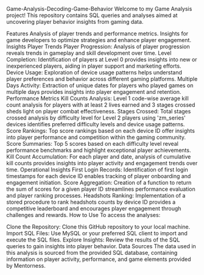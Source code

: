 Game-Analysis-Decoding-Game-Behavior
Welcome to my Game Analysis project! This repository contains SQL queries and analyses aimed at uncovering player behavior insights from gaming data.

Features
Analysis of player trends and performance metrics.
Insights for game developers to optimize strategies and enhance player engagement.
Insights
Player Trends
Player Progression: Analysis of player progression reveals trends in gameplay and skill development over time.
Level Completion: Identification of players at Level 0 provides insights into new or inexperienced players, aiding in player support and marketing efforts.
Device Usage: Exploration of device usage patterns helps understand player preferences and behavior across different gaming platforms.
Multiple Days Activity: Extraction of unique dates for players who played games on multiple days provides insights into player engagement and retention.
Performance Metrics
Kill Counts Analysis: Level 1 code-wise average kill count analysis for players with at least 2 lives earned and 3 stages crossed sheds light on player combat effectiveness.
Stages Crossed: Total stages crossed analysis by difficulty level for Level 2 players using 'zm_series' devices identifies preferred difficulty levels and device usage patterns.
Score Rankings: Top score rankings based on each device ID offer insights into player performance and competition within the gaming community.
Score Summaries: Top 5 scores based on each difficulty level reveal performance benchmarks and highlight exceptional player achievements.
Kill Count Accumulation: For each player and date, analysis of cumulative kill counts provides insights into player activity and engagement trends over time.
Operational Insights
First Login Records: Identification of first login timestamps for each device ID enables tracking of player onboarding and engagement initiation.
Score Aggregation: Creation of a function to return the sum of scores for a given player ID streamlines performance evaluation and player ranking processes.
Headshots Ranking: Implementation of a stored procedure to rank headshots counts by device ID provides a competitive leaderboard and encourages player engagement through challenges and rewards.
How to Use
To access the analyses:

Clone the Repository: Clone this GitHub repository to your local machine.
Import SQL Files: Use MySQL or your preferred SQL client to import and execute the SQL files.
Explore Insights: Review the results of the SQL queries to gain insights into player behavior.
Data Sources
The data used in this analysis is sourced from the provided SQL database, containing information on player activity, performance, and game elements provided by Mentorness.
